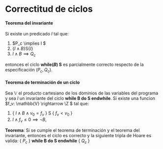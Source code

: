 # Correctitud de ciclos

#### Teorema del invariante
Si existe un predicado $I$ tal que:
1. $P_c \implies I $ 
2. $\{I \land B\}$S$\{I\}$
3. $I \land B \implies Q_c$
 
entonces el ciclo **while($B$) S** es parcialmente correcto respecto de la especificación ($P_c, Q_c$).

#### Teorema de terminación de un ciclo
Sea $\mathbb{V}$ el producto cartesiano de los dominios de las variables del programa y sea $I$ un invariante del ciclo **while B do S endwhile**. Si existe una funcion $f_v: \mathbb{V} \rightarrow \Z $ tal que: 
1.  { $I \land B \land v_0 = f_v$ } S { $f_v < v_0$ }
2.  $I \land f_v \leq 0 \implies \neg B$,

**Teorema**: Si  se cumple el teorema de terminación y el teorema del invariante, entonces el ciclo es correcto y la siguiente tripla de Hoare es valida: { $P_c$ } **while B do S endwhile** { $Q_c$ }
